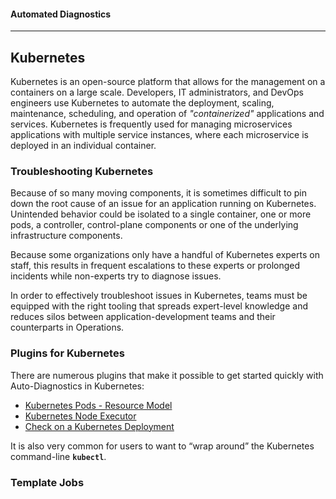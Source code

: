 #### Automated Diagnostics
---

## Kubernetes
Kubernetes is an open-source platform that allows for the management on a containers on a large scale. 
Developers, IT administrators, and DevOps engineers use Kubernetes to automate the deployment, scaling, maintenance, scheduling, and operation of _"containerized"_ applications and services. 
Kubernetes is frequently used for managing microservices applications with multiple service instances, where each microservice is deployed in an individual container. 

### Troubleshooting Kubernetes
Because of so many moving components, it is sometimes difficult to pin down the root cause of an issue for an application running on Kubernetes.
Unintended behavior could be isolated to a single container, one or more pods, a controller, control-plane components or one of the underlying infrastructure components.

Because some organizations only have a handful of Kubernetes experts on staff, this results in frequent escalations to these experts or prolonged incidents while non-experts try to diagnose issues.

In order to effectively troubleshoot issues in Kubernetes, teams must be equipped with the right tooling that spreads expert-level knowledge and reduces silos between application-development teams and their counterparts in Operations.

### Plugins for Kubernetes
There are numerous plugins that make it possible to get started quickly with Auto-Diagnostics in Kubernetes:

* [Kubernetes Pods - Resource Model](https://github.com/rundeck-plugins/kubernetes#resource-model)
* [Kubernetes Node Executor](https://github.com/rundeck-plugins/kubernetes#node-executor)
* [Check on a Kubernetes Deployment](https://github.com/rundeck-plugins/kubernetes#create--update--delete--check--wait-a-deployment)

It is also very common for users to want to “wrap around” the Kubernetes command-line **`kubectl`**.

### Template Jobs



[comment]: <> (When an issue arises with applications deployed in Kubernetes, one of the first common actions taken by engineers is to check the health of Pods.)

[comment]: <> (If any pods are "unhealthy," then the engineer will look at recent logs and Kubernetes Events pertaining to the unhealthy pods.)

[comment]: <> (To do this troubleshooting effectively not only requires the right set of permissions, but also involves multiple commands that require a decent familiarity with Kubernetes.)

[comment]: <> (Here is an example Job that retrieves recent Pod logs and Kubernetes events - specifically for unhealthy pods - using **`kubectl`**:)

[comment]: <> (Right click [here]&#40;https://raw.githubusercontent.com/rundeck/docs/4.0.x/docs/assets/text/sample_k8s_job.yaml&#41; and click **`Save Link As...`** to download the Job definition **YAML** and import the Job to your Automation instance.)

[comment]: <> (![Example Kubernetes Job Output]&#40;/assets/img/example-k8s-job-output.png&#41;)